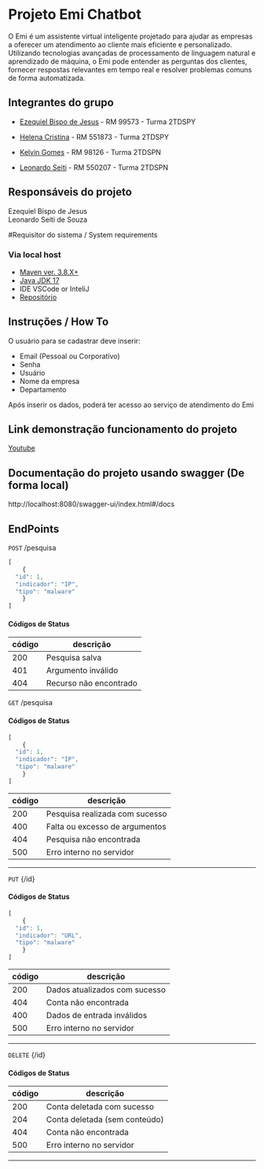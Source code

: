 # Projeto Emi Chatbot
O Emi é um assistente virtual inteligente projetado para ajudar as empresas a oferecer um atendimento ao cliente mais eficiente e personalizado. Utilizando tecnologias avançadas de processamento de linguagem natural e aprendizado de máquina, o Emi pode entender as perguntas dos clientes, fornecer respostas relevantes em tempo real e resolver problemas comuns de forma automatizada.

## Integrantes do grupo

- [Ezequiel Bispo de Jesus](https://github.com/EzequielBispo) - RM 99573 - Turma  2TDSPY

- [Helena Cristina](https://github.com/19helena) - RM 551873 - Turma  2TDSPY

- [Kelvin Gomes](https://github.com/kelving0mes) - RM 98126 - Turma  2TDSPN 

- [Leonardo Seiti](https://github.com/LeonardoSeiti) - RM 550207 - Turma  2TDSPN

## Responsáveis do projeto
Ezequiel Bispo de Jesus<br>
Leonardo Seiti de Souza

#Requisitor do sistema / System requirements

### Via local host
- [Maven ver. 3.8.X+](https://maven.apache.org/download.cgi)
- [Java JDK 17](https://www.oracle.com/br/java/technologies/downloads/#java17)
- IDE VSCode or InteliJ
- [Repositório](https://github.com/LeonardoSeiti/Sprint-DevOps.git)

## Instruções / How To
O usuário para se cadastrar deve inserir:
- Email (Pessoal ou Corporativo)
- Senha
- Usuário
- Nome da empresa
- Departamento

Após inserir os dados, poderá ter acesso ao serviço de atendimento do Emi

## Link demonstração funcionamento do projeto

[Youtube]()

## Documentação do projeto usando swagger (De forma local)
http://localhost:8080/swagger-ui/index.html#/docs



## EndPoints
`POST` /pesquisa <br>


```js
[
    {
  "id": 1,
  "indicador": "IP",
  "tipo": "malware"
    }
]
```

#### Códigos de Status
|código|descrição
|------|---------
| 200| Pesquisa salva
| 401| Argumento inválido  
| 404| Recurso não encontrado

`GET` /pesquisa <br>
#### Códigos de Status


```js
[
    {
  "id": 1,
  "indicador": "IP",
  "tipo": "malware"
    }
]
```

|código|descrição
|------|---------
| 200 | Pesquisa realizada com sucesso           
| 400 | Falta ou excesso de argumentos           
| 404 | Pesquisa não encontrada                  
| 500 | Erro interno no servidor                 
---

`PUT` {/id} <br>
#### Códigos de Status

```js
[
    {
  "id": 1,
  "indicador": "URL",
  "tipo": "malware"
    }
]
```

|código|descrição
|------|---------
| 200 | Dados atualizados com sucesso  |
| 404 | Conta não encontrada           |
| 400 | Dados de entrada inválidos     |
| 500 | Erro interno no servidor       |
---

`DELETE` {/id} <br>
#### Códigos de Status

|código|descrição
|------|---------
| 200 | Conta deletada com sucesso     |
| 204 | Conta deletada (sem conteúdo)  |
| 404 | Conta não encontrada           |
| 500 | Erro interno no servidor       |
---

